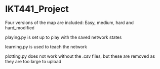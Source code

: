 # IKT441_Project

Four versions of the map are included: Easy, medium, hard and hard_modified

playing.py is set up to play with the saved network states

learning.py is used to teach the network

plotting.py does not work without the .csv files, but these are removed as they are too large to upload
